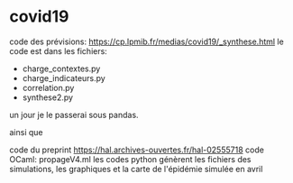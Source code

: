 # covid19
code des prévisions: https://cp.lpmib.fr/medias/covid19/_synthese.html
le code est dans les fichiers:

- charge_contextes.py
- charge_indicateurs.py
- correlation.py
- synthese2.py

un jour je le passerai sous pandas.

ainsi que

code du preprint https://hal.archives-ouvertes.fr/hal-02555718
code OCaml: propageV4.ml
les codes python génèrent les fichiers des simulations, les graphiques et la carte de l'épidémie simulée en avril
